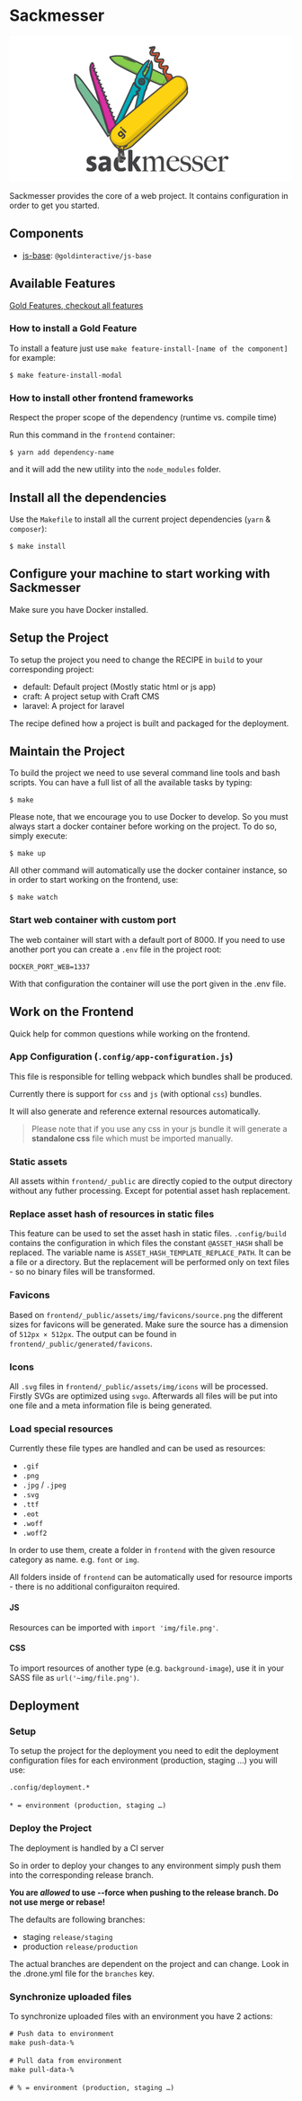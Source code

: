 # Sackmesser

![Sackmesser logo](sackmesser.png)

Sackmesser provides the core of a web project. It contains configuration in order to get you started.
## Components

- [js-base](https://github.com/Goldinteractive/js-base): `@goldinteractive/js-base`

## Available Features

[Gold Features, checkout all features](https://github.com/Goldinteractive/gold-features)

### How to install a Gold Feature

To install a feature just use `make feature-install-[name of the component]` for example:

```shell
$ make feature-install-modal
```


### How to install other frontend frameworks

Respect the proper scope of the dependency (runtime vs. compile time)

Run this command in the `frontend` container:

```shell
$ yarn add dependency-name
```

and it will add the new utility into the `node_modules` folder.

## Install all the dependencies

Use the `Makefile` to install all the current project dependencies (`yarn` & `composer`):

```shell
$ make install
```


## Configure your machine to start working with Sackmesser

Make sure you have Docker installed.

## Setup the Project

To setup the project you need to change the RECIPE in `build` to your corresponding project:

* default: Default project (Mostly static html or js app)
* craft: A project setup with Craft CMS
* laravel: A project for laravel

The recipe defined how a project is built and packaged for the deployment.

## Maintain the Project

To build the project we need to use several command line tools and bash scripts. You can have a full list of all the available tasks by typing:

```shell
$ make
```

Please note, that we encourage you to use Docker to develop. So you must always start a docker container before working on the project. To do so, simply execute:

```shell
$ make up
```

All other command will automatically use the docker container instance, so in order to start working on the frontend, use:

```shell
$ make watch
```

### Start web container with custom port

The web container will start with a default port of 8000. If you need to use another port you can
create a `.env` file in the project root:

```.env
DOCKER_PORT_WEB=1337
```

With that configuration the container will use the port given in the .env file. 

## Work on the Frontend
Quick help for common questions while working on the frontend.

### App Configuration (`.config/app-configuration.js`)

This file is responsible for telling webpack which bundles shall be produced.

Currently there is support for `css` and `js` (with optional `css`) bundles.

It will also generate and reference external resources automatically.

> Please note that if you use any css in your js bundle it will generate a **standalone css** file which must be imported manually.

### Static assets

All assets within `frontend/_public` are directly copied to the output directory without any futher processing. Except for potential asset hash replacement.

### Replace asset hash of resources in static files

This feature can be used to set the asset hash in static files.
`.config/build` contains the configuration in which files the constant `@ASSET_HASH` shall be replaced.
The variable name is `ASSET_HASH_TEMPLATE_REPLACE_PATH`.
It can be a file or a directory. But the replacement will be performed only on text files - so no binary files will be transformed.

### Favicons

Based on `frontend/_public/assets/img/favicons/source.png` the different sizes for favicons will be generated.
Make sure the source has a dimension of `512px × 512px`. The output can be found in `frontend/_public/generated/favicons`.

### Icons

All `.svg` files in `frontend/_public/assets/img/icons` will be processed. Firstly SVGs are optimized using `svgo`. Afterwards all files will be put into one file and a meta information file is being generated.

### Load special resources

Currently these file types are handled and can be used as resources:
- `.gif`
- `.png`
- `.jpg` / `.jpeg`
- `.svg`
- `.ttf`
- `.eot`
- `.woff`
- `.woff2`

In order to use them, create a folder in `frontend` with the given resource category as name. e.g. `font` or `img`.

All folders inside of `frontend` can be automatically used for resource imports - there is no additional configuraiton required.

#### JS
Resources can be imported with `import 'img/file.png'`.

#### CSS
To import resources of another type (e.g. `background-image`), use it in your SASS file as `url('~img/file.png')`.

## Deployment

### Setup 
To setup the project for the deployment you need to edit the deployment configuration files
for each environment (production, staging …) you will use:

```
.config/deployment.*

* = environment (production, staging …)
```

### Deploy the Project

The deployment is handled by a CI server

So in order to deploy your changes to any environment simply push them into the corresponding release branch.

__You are *allowed* to use --force when pushing to the release branch. Do not use merge or rebase!__


The defaults are following branches:

* staging `release/staging`
* production `release/production`

The actual branches are dependent on the project and can change. 
Look in the .drone.yml file for the `branches` key. 


### Synchronize uploaded files

To synchronize uploaded files with an environment you have 2 actions:

```
# Push data to environment
make push-data-%

# Pull data from environment
make pull-data-%

# % = environment (production, staging …)
```
